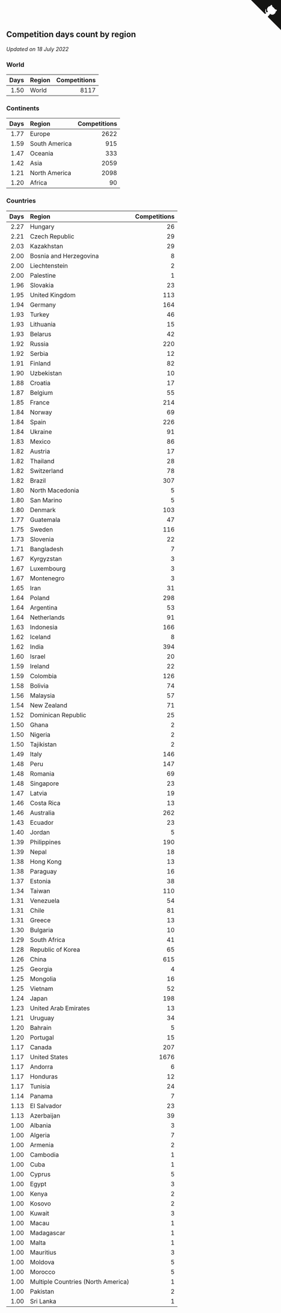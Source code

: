 ## Competition days count by region

*Updated on 18 July 2022*


### World

| Days | Region | Competitions |
| ---: | :--- | ---: |
| 1.50 | World | 8117 |

### Continents

| Days | Region | Competitions |
| ---: | :--- | ---: |
| 1.77 | Europe | 2622 |
| 1.59 | South America | 915 |
| 1.47 | Oceania | 333 |
| 1.42 | Asia | 2059 |
| 1.21 | North America | 2098 |
| 1.20 | Africa | 90 |

### Countries

| Days | Region | Competitions |
| ---: | :--- | ---: |
| 2.27 | Hungary | 26 |
| 2.21 | Czech Republic | 29 |
| 2.03 | Kazakhstan | 29 |
| 2.00 | Bosnia and Herzegovina | 8 |
| 2.00 | Liechtenstein | 2 |
| 2.00 | Palestine | 1 |
| 1.96 | Slovakia | 23 |
| 1.95 | United Kingdom | 113 |
| 1.94 | Germany | 164 |
| 1.93 | Turkey | 46 |
| 1.93 | Lithuania | 15 |
| 1.93 | Belarus | 42 |
| 1.92 | Russia | 220 |
| 1.92 | Serbia | 12 |
| 1.91 | Finland | 82 |
| 1.90 | Uzbekistan | 10 |
| 1.88 | Croatia | 17 |
| 1.87 | Belgium | 55 |
| 1.85 | France | 214 |
| 1.84 | Norway | 69 |
| 1.84 | Spain | 226 |
| 1.84 | Ukraine | 91 |
| 1.83 | Mexico | 86 |
| 1.82 | Austria | 17 |
| 1.82 | Thailand | 28 |
| 1.82 | Switzerland | 78 |
| 1.82 | Brazil | 307 |
| 1.80 | North Macedonia | 5 |
| 1.80 | San Marino | 5 |
| 1.80 | Denmark | 103 |
| 1.77 | Guatemala | 47 |
| 1.75 | Sweden | 116 |
| 1.73 | Slovenia | 22 |
| 1.71 | Bangladesh | 7 |
| 1.67 | Kyrgyzstan | 3 |
| 1.67 | Luxembourg | 3 |
| 1.67 | Montenegro | 3 |
| 1.65 | Iran | 31 |
| 1.64 | Poland | 298 |
| 1.64 | Argentina | 53 |
| 1.64 | Netherlands | 91 |
| 1.63 | Indonesia | 166 |
| 1.62 | Iceland | 8 |
| 1.62 | India | 394 |
| 1.60 | Israel | 20 |
| 1.59 | Ireland | 22 |
| 1.59 | Colombia | 126 |
| 1.58 | Bolivia | 74 |
| 1.56 | Malaysia | 57 |
| 1.54 | New Zealand | 71 |
| 1.52 | Dominican Republic | 25 |
| 1.50 | Ghana | 2 |
| 1.50 | Nigeria | 2 |
| 1.50 | Tajikistan | 2 |
| 1.49 | Italy | 146 |
| 1.48 | Peru | 147 |
| 1.48 | Romania | 69 |
| 1.48 | Singapore | 23 |
| 1.47 | Latvia | 19 |
| 1.46 | Costa Rica | 13 |
| 1.46 | Australia | 262 |
| 1.43 | Ecuador | 23 |
| 1.40 | Jordan | 5 |
| 1.39 | Philippines | 190 |
| 1.39 | Nepal | 18 |
| 1.38 | Hong Kong | 13 |
| 1.38 | Paraguay | 16 |
| 1.37 | Estonia | 38 |
| 1.34 | Taiwan | 110 |
| 1.31 | Venezuela | 54 |
| 1.31 | Chile | 81 |
| 1.31 | Greece | 13 |
| 1.30 | Bulgaria | 10 |
| 1.29 | South Africa | 41 |
| 1.28 | Republic of Korea | 65 |
| 1.26 | China | 615 |
| 1.25 | Georgia | 4 |
| 1.25 | Mongolia | 16 |
| 1.25 | Vietnam | 52 |
| 1.24 | Japan | 198 |
| 1.23 | United Arab Emirates | 13 |
| 1.21 | Uruguay | 34 |
| 1.20 | Bahrain | 5 |
| 1.20 | Portugal | 15 |
| 1.17 | Canada | 207 |
| 1.17 | United States | 1676 |
| 1.17 | Andorra | 6 |
| 1.17 | Honduras | 12 |
| 1.17 | Tunisia | 24 |
| 1.14 | Panama | 7 |
| 1.13 | El Salvador | 23 |
| 1.13 | Azerbaijan | 39 |
| 1.00 | Albania | 3 |
| 1.00 | Algeria | 7 |
| 1.00 | Armenia | 2 |
| 1.00 | Cambodia | 1 |
| 1.00 | Cuba | 1 |
| 1.00 | Cyprus | 5 |
| 1.00 | Egypt | 3 |
| 1.00 | Kenya | 2 |
| 1.00 | Kosovo | 2 |
| 1.00 | Kuwait | 3 |
| 1.00 | Macau | 1 |
| 1.00 | Madagascar | 1 |
| 1.00 | Malta | 1 |
| 1.00 | Mauritius | 3 |
| 1.00 | Moldova | 5 |
| 1.00 | Morocco | 5 |
| 1.00 | Multiple Countries (North America) | 1 |
| 1.00 | Pakistan | 2 |
| 1.00 | Sri Lanka | 1 |


<a href="https://github.com/JustinTimeCuber/wca_statistics" class="github-corner" aria-label="View source on Github"><svg width="80" height="80" viewBox="0 0 250 250" style="fill:#151513; color:#fff; position: absolute; top: 0; border: 0; right: 0;" aria-hidden="true"><path d="M0,0 L115,115 L130,115 L142,142 L250,250 L250,0 Z"></path><path d="M128.3,109.0 C113.8,99.7 119.0,89.6 119.0,89.6 C122.0,82.7 120.5,78.6 120.5,78.6 C119.2,72.0 123.4,76.3 123.4,76.3 C127.3,80.9 125.5,87.3 125.5,87.3 C122.9,97.6 130.6,101.9 134.4,103.2" fill="currentColor" style="transform-origin: 130px 106px;" class="octo-arm"></path><path d="M115.0,115.0 C114.9,115.1 118.7,116.5 119.8,115.4 L133.7,101.6 C136.9,99.2 139.9,98.4 142.2,98.6 C133.8,88.0 127.5,74.4 143.8,58.0 C148.5,53.4 154.0,51.2 159.7,51.0 C160.3,49.4 163.2,43.6 171.4,40.1 C171.4,40.1 176.1,42.5 178.8,56.2 C183.1,58.6 187.2,61.8 190.9,65.4 C194.5,69.0 197.7,73.2 200.1,77.6 C213.8,80.2 216.3,84.9 216.3,84.9 C212.7,93.1 206.9,96.0 205.4,96.6 C205.1,102.4 203.0,107.8 198.3,112.5 C181.9,128.9 168.3,122.5 157.7,114.1 C157.9,116.9 156.7,120.9 152.7,124.9 L141.0,136.5 C139.8,137.7 141.6,141.9 141.8,141.8 Z" fill="currentColor" class="octo-body"></path></svg></a><style>.github-corner:hover .octo-arm{animation:octocat-wave 560ms ease-in-out}@keyframes octocat-wave{0%,100%{transform:rotate(0)}20%,60%{transform:rotate(-25deg)}40%,80%{transform:rotate(10deg)}}@media (max-width:500px){.github-corner:hover .octo-arm{animation:none}.github-corner .octo-arm{animation:octocat-wave 560ms ease-in-out}}</style>
